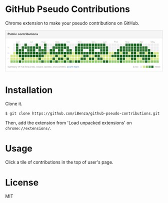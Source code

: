 GitHub Pseudo Contributions
===========================

Chrome extension to make your pseudo contributions on GitHub.

![contributions](contribution.png)

Installation
============

Clone it.

```
$ git clone https://github.com/iBenza/github-pseudo-contributions.git
```

Then, add the extension from 'Load unpacked extensions' on `chrome://extensions/`.

Usage
=====

Click a tile of contributions in the top of user's page.

License
=======

MIT
